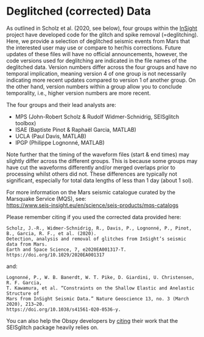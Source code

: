 # Deglitched (corrected) Data


As outlined in Scholz et al. (2020, see below), four groups within the [InSight](https://mars.nasa.gov/insight/) project 
have developed code for the glitch and spike removal (=deglitching).
Here, we provide a selection of deglitched seismic events from Mars that the interested user may use or compare to her/his corrections.
Future updates of these files will have no official announcements, however, the code versions used for deglitching are 
indicated in the file names of the deglitched data. Version numbers differ across the four groups and have no temporal
implication, meaning version 4 of one group is not necessarily indicating more recent updates compared to version 1 of another group.
On the other hand, version numbers within a group allow you to conclude temporality, i.e., higher version numbers are more recent.


The four groups and their lead analysts are:
- MPS (John-Robert Scholz & Rudolf Widmer-Schnidrig, SEISglitch toolbox)
- ISAE (Baptiste Pinot & Raphaël Garcia, MATLAB)
- UCLA (Paul Davis, MATLAB)
- IPGP (Philippe Lognonné, MATLAB)


Note further that the timing of the waveform files (start & end times) may slightly differ across the different groups.
This is because some groups may have cut the waveforms differently and/or merged overlaps prior to processing whilst others did not. 
These differences are typically not significant, especially for total data lengths of less than 1 day (about 1 sol).

For more information on the Mars seismic catalogue curated by the Marsquake Service (MQS), see:  
https://www.seis-insight.eu/en/science/seis-products/mqs-catalogs

Please remember citing if you used the corrected data provided here:

    Scholz, J.‐R., Widmer‐Schnidrig, R., Davis, P., Lognonné, P., Pinot, B., Garcia, R. F., et al. (2020). 
    Detection, analysis and removal of glitches from InSight’s seismic data from Mars. 
    Earth and Space Science, 7, e2020EA001317‐T. 
    https://doi.org/10.1029/2020EA001317

and:

    Lognonné, P., W. B. Banerdt, W. T. Pike, D. Giardini, U. Christensen, R. F. Garcia, 
    T. Kawamura, et al. “Constraints on the Shallow Elastic and Anelastic Structure of
    Mars from InSight Seismic Data.” Nature Geoscience 13, no. 3 (March 2020), 213–20. 
    https://doi.org/10.1038/s41561-020-0536-y.

You can also help the Obspy developers by [citing](https://github.com/obspy/obspy/wiki#acknowledging) their work that the SEISglitch package heavily relies on.